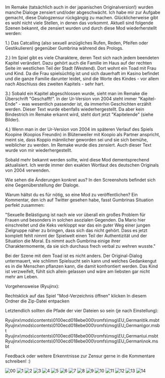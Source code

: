 Im Remake (tatsächlich auch in der japanischen Originalversion!) wurden manche Dialoge zensiert und/oder abgeschwächt. Ich habe mir zur Aufgabe gemacht, diese Dialogzensur rückgängig zu machen. Glücklicherweise gibt es wohl nicht viele Stellen, in denen das vorkommt. Aktuell sind folgende Szenen bekannt, die zensiert wurden und durch diese Mod wiederherstellt werden:

1.)
Das Catcalling (also sexuell anzügliches Rufen, Reden, Pfeifen oder Gestikulieren) gegenüber Gumbrina während des Prologs.

2.)
Im Spiel gibt es viele Charaktere, deren Text sich nach jedem beendeten Kapitel verändert. Dazu gehört auch die Familie im Haus auf der rechten Seite im westlichen Teil der Stadt (Westend). Dort wohnt ein Toad mit Frau und Kind. Da die Frau spielsüchtig ist und sich dauerhaft im Kasino befindet und die ganze Familie darunter leidet, sind die Worte des Kindes - vor allem nach Abschluss des zweiten Kapitels - sehr hart. 

3.)
Sobald ein Kapitel abgeschlossen wurde, sieht man im Remake die Überschrift "Geschafft!". In der Ur-Version von 2004 steht immer "Kapitel-Ende" - was wesentlich passender ist, da immerhin Geschichten erzählt werden. Dieser Text wurde ebenfalls wiederhergestellt. Da aber kein Bindestrich im Remake erkannt wird, steht dort jetzt "Kapitelende" (siehe Bilder).

4.)
Wenn man in der Ur-Version von 2004 im späteren Verlauf des Spiels Koopine (Koopios Freundin) in Blütenweiler mit Koopio als Partner anspricht, meint sie, dass Koppio männlicher geworden sei und sie sich bemühe, weiblicher zu werden. Im Remake wurde dies zensiert. Auch dieser Text wurde von mir wiederhergestellt.

Sobald mehr bekannt werden sollte, wird diese Mod dementsprechend aktualisiert. Ich werde immer den exakten Wortlaut des deutschen Originals von 2004 verwenden.

Wie sehen die Änderungen konkret aus?
In den Screenshots befindet sich eine Gegenüberstellung der Dialoge.

Warum hältst du es für nötig, so eine Mod zu veröffentlichen?
Ein Kommentar, den ich auf Twitter gesehen habe, fasst Gumbrinas Situation perfekt zusammen:

"Sexuelle Belästigung ist nach wie vor überall ein großes Problem für Frauen und besonders in solchen asozialen Gegenden. Da Mario hier einschreitet und die Keks verkloppt war das ein guter Weg einer jungen Zielgruppe näher zu bringen, dass sich das nicht gehört. Dass es jetzt komplett fehlt nimmt der Spielwelt einen Teil der Authentizität und der Situation die Moral. Es nimmt auch Gumbrina einige ihrer Charaktermomente, da sie sich durchaus frech verbal zu wehren wusste."

Bei der Szene mit dem Toad ist es nicht anders. Der Original-Dialog untermauert, wie schlimm Spielsucht sein kann und welches Gedankengut es in die Menschen pflanzen kann, die damit konfrontiert werden. Das Kind ist verzweifelt, fühlt sich allein gelassen und wäre am liebsten gar nicht mehr am Leben.

Vorgehensweise (Ryujinx):

Rechtsklick auf das Spiel
"Mod-Verzeichnis öffnen" klicken
In diesem Ordner die Zip-Datei entpacken

Letztendlich sollten die Pfade der vier Dateien so sein (je nach Einstellung):

Ryujinx\mods\contents\0100ecd018ebe000\romfs\msg\EU_German\tik.msbt 
Ryujinx\mods\contents\0100ecd018ebe000\romfs\msg\EU_German\gor.msbt 
Ryujinx\mods\contents\0100ecd018ebe000\romfs\msg\EU_German\ui.msbt 
Ryujinx\mods\contents\0100ecd018ebe000\romfs\msg\EU_German\nok.msbt 

Feedback oder weitere Erkenntnisse zur Zensur gerne in die Kommentare schreiben! :)

![00](https://github.com/Max833/PM-Dialogzensur-beseitigen/assets/53529402/f5032254-1ea9-4d53-a5da-95a7f23eda9d)
![1](https://github.com/Max833/PM-Dialogzensur-beseitigen/assets/53529402/7bbae2b6-36be-48c3-85a7-e4e53803533e)
![2](https://github.com/Max833/PM-Dialogzensur-beseitigen/assets/53529402/7156187e-5067-4f5d-abf6-055cce2ed3de)
![3](https://github.com/Max833/PM-Dialogzensur-beseitigen/assets/53529402/fbbb2baa-d469-486d-b2e0-46bc74591638)
![4](https://github.com/Max833/PM-Dialogzensur-beseitigen/assets/53529402/ab7dfb1b-254b-4b8b-bf22-538efab3ebdf)
![5](https://github.com/Max833/PM-Dialogzensur-beseitigen/assets/53529402/c7dd8076-fe46-4dae-87f5-6209818788f1)
![6](https://github.com/Max833/PM-Dialogzensur-beseitigen/assets/53529402/b5307872-5639-465c-b6cd-2cbf8dcde433)
![7](https://github.com/Max833/PM-Dialogzensur-beseitigen/assets/53529402/2bbc898e-966a-4879-a3b8-a360b50b3afa)
![8](https://github.com/Max833/PM-Dialogzensur-beseitigen/assets/53529402/30e2cae6-35fc-4e4c-b07f-094310bc304c)
![9](https://github.com/Max833/PM-Dialogzensur-beseitigen/assets/53529402/b685e2d7-9604-4d5f-9966-30bc7024a440)
![10](https://github.com/Max833/PM-Dialogzensur-beseitigen/assets/53529402/4dfe8e40-2a34-4c58-a722-e216df74bea2)
![11](https://github.com/Max833/PM-Dialogzensur-beseitigen/assets/53529402/289c4484-6435-4ff6-8b15-b4d582442412)
![12](https://github.com/Max833/PM-Dialogzensur-beseitigen/assets/53529402/c032db45-7005-4274-8f28-6c33161bcc6e)
![13](https://github.com/Max833/PM-Dialogzensur-beseitigen/assets/53529402/05257ebf-4ae1-40ff-828d-c796c5aeb9a1)
![14](https://github.com/Max833/PM-Dialogzensur-beseitigen/assets/53529402/29d407f0-694a-4139-956c-c2c291f84294)



















